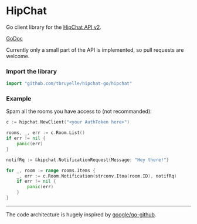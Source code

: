 # HipChat

Go client library for the [HipChat API v2](https://www.hipchat.com/docs/apiv2).

[GoDoc](https://godoc.org/github.com/tbruyelle/hipchat)

Currently only a small part of the API is implemented, so pull requests are welcome.

### Import the library

```go
import "github.com/tbruyelle/hipchat-go/hipchat"
```

### Example

Spam all the rooms you have access to (not recommanded):

```go
c := hipchat.NewClient("<your AuthToken here>")

rooms, _, err := c.Room.List()
if err != nil {
	panic(err)
}

notifRq := &hipchat.NotificationRequest{Message: "Hey there!"}

for _, room := range rooms.Items {
	_, err := c.Room.Notification(strconv.Itoa(room.ID), notifRq)
	if err != nil {
		panic(err)
	}
}
```

---
The code architecture is hugely inspired by [google/go-github](github.com/google/go-github).


